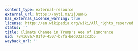 ```yaml
---
content_type: external-resource
external_url: https://nyti.ms/2jDuWHG
has_external_license_warning: true
license: https://en.wikipedia.org/wiki/All_rights_reserved
status: ''
title: Climate Change in Trump's Age of Ignorance
uid: 784168a7-01f0-4507-b7fa-bed032acc3b5
wayback_url: ''
---
```

